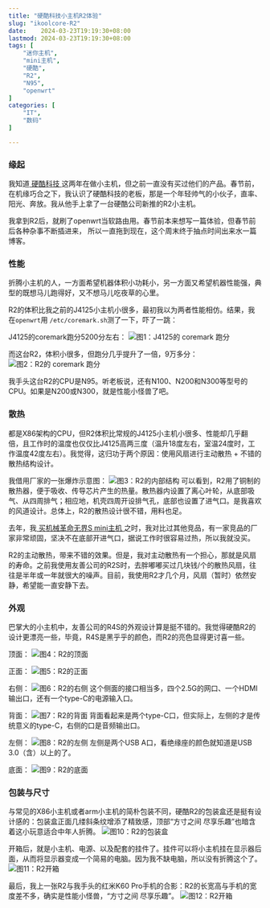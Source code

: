 ```yaml
---
title: "硬酷科技小主机R2体验"
slug: "ikoolcore-R2"
date:    2024-03-23T19:19:30+08:00
lastmod: 2024-03-23T19:19:30+08:00
tags: [
    "迷你主机",
    "mini主机",
  	"硬酷",
    "R2",
    "N95",
    "openwrt"
]
categories: [
    "IT",
    "数码"
]

---
```

### 缘起
我知道[ 硬酷科技 ](https://ikoolcore.cn/) 这两年在做小主机，但之前一直没有买过他们的产品。春节前，在机缘巧合之下，我认识了硬酷科技的老板，那是一个年轻帅气的小伙子，直率、阳光、奔放。我从他手上拿了一台硬酷公司新推的R2小主机。

我拿到R2后，就刷了openwrt当软路由用。春节前本来想写一篇体验，但春节前后各种杂事不断插进来， 所以一直拖到现在，这个周末终于抽点时间出来水一篇博客。

### 性能
折腾小主机的人，一方面希望机器体积小功耗小，另一方面又希望机器性能强，典型的既想马儿跑得好，又不想马儿吃夜草的心里。

R2的体积比我之前的J4125小主机小很多，最初我以为两者性能相仿。结果，我在`openwrt`用 `/etc/coremark.sh`测了一下，吓了一跳：

J4125的coremark跑分5200分左右：
![ 图1：J4125的 coremark 跑分 ](/img/2024/J4125-coremark.jpg)

而这台R2，体积小很多，但跑分几乎提升了一倍，9万多分：
![ 图2：R2的 coremark 跑分 ](/img/2024/R2-CoreMark.png)

我手头这台R2的CPU是N95。听老板说，还有N100、N200和N300等型号的CPU。如果是N200或N300，就是性能小怪兽了吧。

### 散热
都是X86架构的CPU，但R2体积比常规的J4125小主机小很多、性能却几乎翻倍，且工作时的温度也仅仅比J4125高两三度（温升18度左右，室温24度时，工作温度42度左右）。我觉得，这归功于两个原因：使用风扇进行主动散热 + 不错的散热结构设计。

我借用厂家的一张爆炸示意图：
![ 图3：R2的内部结构 ](/img/2024/R2-cooling.webp)
可以看到，R2用了铜制的散热器，便于吸收、传导芯片产生的热量。散热器内设置了离心叶轮，从底部吸气、从四周排气；相应地，机壳四周开设排气孔，底部也设置了进气口。是我喜欢的风道设计。总体上，R2的散热设计很不错，用料也足。

去年，我[ 买机械革命无界S mini主机 ](/post/mechrevo-mini-7840h/)之时，我对比过其他竞品，有一家竞品的厂家非常顽固，坚决不在底部开进气口，据说工作时很容易过热，所以我就没买。

R2的主动散热，带来不错的效果。但是，我对主动散热有一个担心，那就是风扇的寿命。之前我使用友善公司的R2S时，去胖嘟嘟买过几块钱/个的散热风扇，往往是半年或一年就很大的噪声。目前，我使用R2才几个月，风扇（暂时）依然安静，希望能一直安静下去。


### 外观
巴掌大的小主机中，友善公司的R4S的外观设计算是挺不错的。我觉得硬酷R2的设计更漂亮一些，毕竟，R4S是黑乎乎的颜色，而R2的亮色显得更讨喜一些。

顶面：
![图4：R2的顶面](/img/2024/R2-TopView.jpg)

正面：
![图5：R2的正面](/img/2024/R2-FrontView.jpg)

右侧：
![图6：R2的右侧](/img/2024/R2-RightView.jpg)
这个侧面的接口相当多，四个2.5G的网口、一个HDMI输出口，还有一个type-C的电源输入口。

背面：
![图7：R2的背面](/img/2024/R2-BackView.jpg)
背面看起来是两个type-C口，但实际上，左侧的才是传统意义的type-C，右侧的口是音频输出口。

左侧：
![图8：R2的左侧](/img/2024/R2-LeftView.jpg)
左侧是两个USB A口，看绝缘座的颜色就知道是USB 3.0（含）以上的了。

底面：
![图9：R2的底面](/img/2024/R2-BottomView.jpg)

### 包装与尺寸
与常见的X86小主机或者arm小主机的简朴包装不同，硬酷R2的包装盒还是挺有设计感的：包装盒正面几缕斜条纹增添了精致感，顶部“方寸之间 尽享乐趣”也暗含着这小玩意适合中年人折腾。
![图10：R2的包装盒](/img/2024/R2-package.jpg)

开箱后，就是小主机、电源、以及配套的挂件了。挂件可以将小主机挂在显示器后面，从而将显示器变成一个简易的电脑。因为我不缺电脑，所以没有折腾这个了。
![图11：R2开箱](/img/2024/R2-unbox.jpg)

最后，我上一张R2与我手头的红米K60 Pro手机的合影：R2的长宽高与手机的宽度差不多，确实是性能小怪兽，“方寸之间 尽享乐趣”。
![图12：R2开箱](/img/2024/R2-K60pro.jpg)
